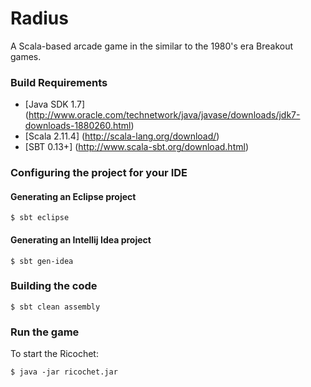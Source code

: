 # Radius
A Scala-based arcade game in the similar to the 1980's era Breakout games.

### Build Requirements

* [Java SDK 1.7] (http://www.oracle.com/technetwork/java/javase/downloads/jdk7-downloads-1880260.html)
* [Scala 2.11.4] (http://scala-lang.org/download/)
* [SBT 0.13+] (http://www.scala-sbt.org/download.html)

### Configuring the project for your IDE

#### Generating an Eclipse project

    $ sbt eclipse

#### Generating an Intellij Idea project

    $ sbt gen-idea

### Building the code

    $ sbt clean assembly

### Run the game

To start the Ricochet:

	$ java -jar ricochet.jar